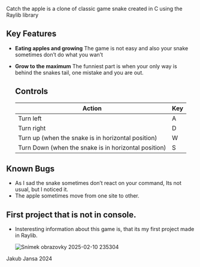 Catch the apple is a clone of classic game snake created in C using the Raylib library

## Key Features
- **Eating apples and growing** The game is not easy and also your snake sometimes don’t do what you wan’t
- **Grow to the maximum** The funniest part is when your only way is behind the snakes tail, one mistake and you are out.

  ## Controls
  | Action        | Key    |
  |---------------|--------|
  | Turn left     | A      |
  | Turn right    | D      |
  | Turn up (when the snake is in horizontal position) | W|
  | Turn Down (when the snake is in horizontal position) |S |

## Known Bugs
- As I sad the snake sometimes don’t react on your command, Its not usual, but I noticed it.
- The apple sometimes move from one site to other.
 
 
 ## First project that is not in console.
 - Insteresting information about this game is, that its my first project made in Raylib.

   ![Snímek obrazovky 2025-02-10 235304](https://github.com/user-attachments/assets/20c178ad-5afe-456c-b680-0c8b150ddc08)

Jakub Jansa 2024
